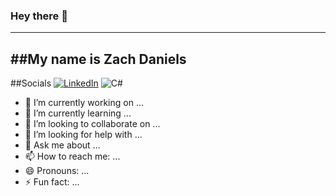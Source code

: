 ### Hey there 👋
---
##My name is Zach Daniels
---
##Socials
[![LinkedIn](https://img.shields.io/badge/LinkedIn-0077B5?style=for-the-badge&logo=linkedin&logoColor=white)](https://github.com/zachjackdaniels)
![C#](https://img.shields.io/badge/C%23-239120?style=for-the-badge&logo=c-sharp&logoColor=white)

- 🔭 I’m currently working on ...
- 🌱 I’m currently learning ...
- 👯 I’m looking to collaborate on ...
- 🤔 I’m looking for help with ...
- 💬 Ask me about ...
- 📫 How to reach me: ...
- 😄 Pronouns: ...
- ⚡ Fun fact: ...

